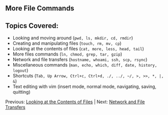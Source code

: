 ## More File Commands

## Topics Covered:

 * Looking and moving around (`pwd, ls, mkdir, cd, rmdir`)
 * Creating and manipulating files (`touch, rm, mv, cp`)
 * Looking at the contents of files (`cat, more, less, head, tail`)
 * More files commands (`ln, chmod, grep, tar, gzip`)
 * Network and file transfers (`hostname, whoami, ssh, scp, rsync`)
 * Miscellaneous commands (`man, echo, which, diff, date, history, logout`)
 * Shortcuts (`Tab, Up Arrow, Ctrl+c, Ctrl+d, ./, ../, ~/, >, >>, *, |, &`)
 * Text editing with vim (insert mode, normal mode, navigating, saving, quitting)


Previous: [Looking at the Contents of Files](intro_to_linux_04.md) | Next: [Network and File Transfers](intro_to_linux_06.md)

